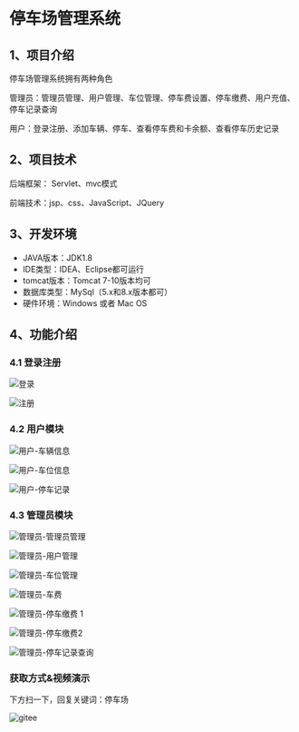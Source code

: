 # 停车场管理系统


## 1、项目介绍

停车场管理系统拥有两种角色

管理员：管理员管理、用户管理、车位管理、停车费设置、停车缴费、用户充值、停车记录查询

用户：登录注册、添加车辆、停车、查看停车费和卡余额、查看停车历史记录


## 2、项目技术

后端框架： Servlet、mvc模式

前端技术：jsp、css、JavaScript、JQuery

## 3、开发环境

- JAVA版本：JDK1.8
- IDE类型：IDEA、Eclipse都可运行
- tomcat版本：Tomcat 7-10版本均可
- 数据库类型：MySql（5.x和8.x版本都可） 
- 硬件环境：Windows 或者 Mac OS


## 4、功能介绍

### 4.1 登录注册

![登录](https://project-images-1256969109.cos.ap-chongqing.myqcloud.com/Typora-Images/202208091535082.jpg)

![注册](https://project-images-1256969109.cos.ap-chongqing.myqcloud.com/Typora-Images/202208091535723.jpg)

### 4.2 用户模块

![用户-车辆信息](https://project-images-1256969109.cos.ap-chongqing.myqcloud.com/Typora-Images/202208091536300.jpg)

![用户-车位信息](https://project-images-1256969109.cos.ap-chongqing.myqcloud.com/Typora-Images/202208091536226.jpg)

![用户-停车记录](https://project-images-1256969109.cos.ap-chongqing.myqcloud.com/Typora-Images/202208091536736.jpg)

### 4.3 管理员模块

![管理员-管理员管理](https://project-images-1256969109.cos.ap-chongqing.myqcloud.com/Typora-Images/202208091536169.jpg)

![管理员-用户管理](https://project-images-1256969109.cos.ap-chongqing.myqcloud.com/Typora-Images/202208091536101.jpg)

![管理员-车位管理](https://project-images-1256969109.cos.ap-chongqing.myqcloud.com/Typora-Images/202208091536518.jpg)

![管理员-车费](https://project-images-1256969109.cos.ap-chongqing.myqcloud.com/Typora-Images/202208091536845.jpg)

![管理员-停车缴费 1](https://project-images-1256969109.cos.ap-chongqing.myqcloud.com/Typora-Images/202208091536921.jpg)

![管理员-停车缴费2](https://project-images-1256969109.cos.ap-chongqing.myqcloud.com/Typora-Images/202208091536044.jpg)

![管理员-停车记录查询](https://project-images-1256969109.cos.ap-chongqing.myqcloud.com/Typora-Images/202208091536563.jpg)
### 获取方式&视频演示

下方扫一下，回复关键词：停车场

![gitee](https://project-images-1256969109.cos.ap-chongqing.myqcloud.com/Typora-Images/202309291447341.png)
